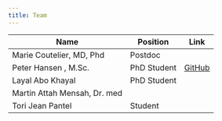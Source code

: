 ```yaml
---
title: Team
---
```



Name                                | Position        | Link
------------------------------------|-----------------|-----------------
Marie Coutelier, MD, Phd            | Postdoc         |
Peter Hansen , M.Sc.                | PhD Student     | [GitHub](https://github.com/hansenp)
Layal Abo Khayal                    | PhD Student     | 
Martin Attah Mensah, Dr. med        |                 | 
Tori Jean Pantel                    | Student         | 

